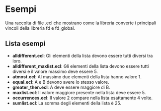 # Esempi
Una raccolta di file .ecl che mostrano come la libreria converte i principali vincoli della libreria fd e fd_global.

## Lista esempi
- **alldifferent.ecl**: Gli elementi della lista devono essere tutti diversi tra loro.
- **alldifferent_maxlist.ecl**: Gli elementi della lista devono essere tutti diversi e il valore massimo deve essere 5.
- **atmost.ecl**: Al massimo due elementi della lista hanno valore 1.
- **equal.ecl**: A e B devono avere lo stesso valore.
- **greater_then.ecl**: A deve essere maggiore di B.
- **maxlist.ecl**: Il valore maggiore presente nella lista deve essere 5.
- **occurrences.ecl**: Il valore 2 compare nella lista esattamente 4 volte.
- **sumlist.ecl**: La somma degli elementi della lista è 25.
